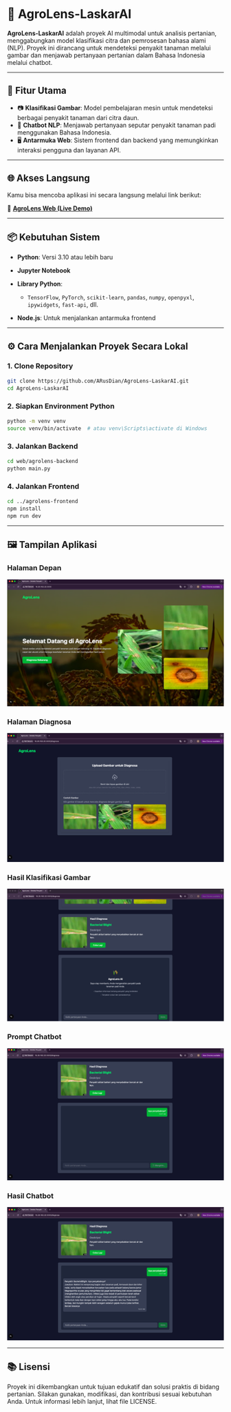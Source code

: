 # 🌾 AgroLens-LaskarAI

**AgroLens-LaskarAI** adalah proyek AI multimodal untuk analisis pertanian, menggabungkan model klasifikasi citra dan pemrosesan bahasa alami (NLP). Proyek ini dirancang untuk mendeteksi penyakit tanaman melalui gambar dan menjawab pertanyaan pertanian dalam Bahasa Indonesia melalui chatbot.

---

## 🚀 Fitur Utama

* 📷 **Klasifikasi Gambar**: Model pembelajaran mesin untuk mendeteksi berbagai penyakit tanaman dari citra daun.
* 🤖 **Chatbot NLP**: Menjawab pertanyaan seputar penyakit tanaman padi menggunakan Bahasa Indonesia.
* 🖥️ **Antarmuka Web**: Sistem frontend dan backend yang memungkinkan interaksi pengguna dan layanan API.

---

## 🌐 Akses Langsung

Kamu bisa mencoba aplikasi ini secara langsung melalui link berikut:

🔗 **[AgroLens Web (Live Demo)](https://agro-lens-web.vercel.app/)**

---

## 📦 Kebutuhan Sistem

* **Python**: Versi 3.10 atau lebih baru
* **Jupyter Notebook**
* **Library Python**:

  * `TensorFlow`, `PyTorch`, `scikit-learn`, `pandas`, `numpy`, `openpyxl`, `ipywidgets`, `fast-api`, dll.
* **Node.js**: Untuk menjalankan antarmuka frontend

---

## ⚙️ Cara Menjalankan Proyek Secara Lokal

### 1. Clone Repository

```bash
git clone https://github.com/ARusDian/AgroLens-LaskarAI.git
cd AgroLens-LaskarAI
```

### 2. Siapkan Environment Python

```bash
python -m venv venv
source venv/bin/activate  # atau venv\Scripts\activate di Windows
```

### 3. Jalankan Backend

```bash
cd web/agrolens-backend
python main.py
```

### 4. Jalankan Frontend

```bash
cd ../agrolens-frontend
npm install
npm run dev
```

---

## 🖼️ Tampilan Aplikasi

### Halaman Depan

![Landing Page](src/landing_page.png)

### Halaman Diagnosa

![Diagnose Page](src/diagnosa_page.png)

### Hasil Klasifikasi Gambar

![Result Image Classification](src/result_image_classfication.png)

### Prompt Chatbot

![Chatbot Prompt](src/chatbot_prompt.png)

### Hasil Chatbot

![Chatbot Result](src/chatbot_result.png)

---

## 📚 Lisensi

Proyek ini dikembangkan untuk tujuan edukatif dan solusi praktis di bidang pertanian. Silakan gunakan, modifikasi, dan kontribusi sesuai kebutuhan Anda. Untuk informasi lebih lanjut, lihat file LICENSE.
